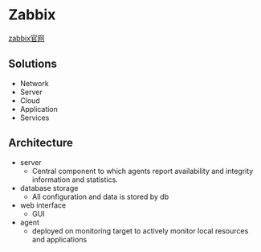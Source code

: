 # Zabbix

[zabbix官网](https://www.zabbix.com/)

## Solutions
- Network
- Server
- Cloud
- Application
- Services

## Architecture
- server
    - Central component to which agents report availability and integrity information and statistics.
- database storage
    - All configuration and data is stored by db
- web interface
    - GUI
- agent
    - deployed on  monitoring target to actively monitor local resources and applications
